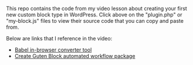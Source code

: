 This repo contains the code from my video lesson about creating your first new custom block type in WordPress. Click above on the "plugin.php" or "my-block.js" files to view their source code that you can copy and paste from.

Below are links that I reference in the video:

* [Babel in-browser converter tool](https://babeljs.io/repl)
* [Create Guten Block automated workflow package](https://github.com/ahmadawais/create-guten-block)
